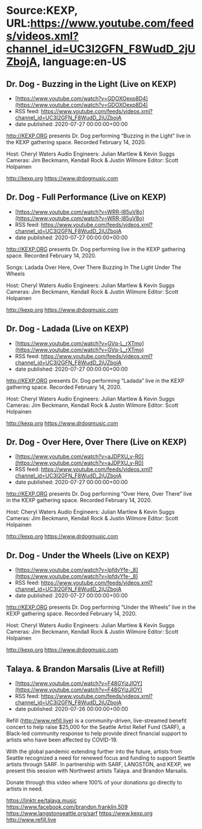 # Source:KEXP, URL:https://www.youtube.com/feeds/videos.xml?channel_id=UC3I2GFN_F8WudD_2jUZbojA, language:en-US

## Dr. Dog - Buzzing in the Light (Live on KEXP)
 - [https://www.youtube.com/watch?v=GDOXOexp8D4](https://www.youtube.com/watch?v=GDOXOexp8D4)
 - RSS feed: https://www.youtube.com/feeds/videos.xml?channel_id=UC3I2GFN_F8WudD_2jUZbojA
 - date published: 2020-07-27 00:00:00+00:00

http://KEXP.ORG presents Dr. Dog performing “Buzzing in the Light” live in the KEXP gathering space. Recorded February 14, 2020.

Host: Cheryl Waters
Audio Engineers: Julian Martlew & Kevin Suggs
Cameras: Jim Beckmann, Kendall Rock & Justin Wilmore
Editor: Scott Holpainen

http://kexp.org
https://www.drdogmusic.com

## Dr. Dog - Full Performance (Live on KEXP)
 - [https://www.youtube.com/watch?v=WRR-l85uV8o](https://www.youtube.com/watch?v=WRR-l85uV8o)
 - RSS feed: https://www.youtube.com/feeds/videos.xml?channel_id=UC3I2GFN_F8WudD_2jUZbojA
 - date published: 2020-07-27 00:00:00+00:00

http://KEXP.ORG presents Dr. Dog performing live in the KEXP gathering space. Recorded February 14, 2020.

Songs:
Ladada
Over Here, Over There
Buzzing In The Light
Under The Wheels

Host: Cheryl Waters
Audio Engineers: Julian Martlew & Kevin Suggs
Cameras: Jim Beckmann, Kendall Rock & Justin Wilmore
Editor: Scott Holpainen

http://kexp.org
https://www.drdogmusic.com

## Dr. Dog - Ladada (Live on KEXP)
 - [https://www.youtube.com/watch?v=GVq-L_rXTmo](https://www.youtube.com/watch?v=GVq-L_rXTmo)
 - RSS feed: https://www.youtube.com/feeds/videos.xml?channel_id=UC3I2GFN_F8WudD_2jUZbojA
 - date published: 2020-07-27 00:00:00+00:00

http://KEXP.ORG presents Dr. Dog performing “Ladada” live in the KEXP gathering space. Recorded February 14, 2020.

Host: Cheryl Waters
Audio Engineers: Julian Martlew & Kevin Suggs
Cameras: Jim Beckmann, Kendall Rock & Justin Wilmore
Editor: Scott Holpainen

http://kexp.org
https://www.drdogmusic.com

## Dr. Dog - Over Here, Over There (Live on KEXP)
 - [https://www.youtube.com/watch?v=aJDPXU_y-R0](https://www.youtube.com/watch?v=aJDPXU_y-R0)
 - RSS feed: https://www.youtube.com/feeds/videos.xml?channel_id=UC3I2GFN_F8WudD_2jUZbojA
 - date published: 2020-07-27 00:00:00+00:00

http://KEXP.ORG presents Dr. Dog performing “Over Here, Over There” live in the KEXP gathering space. Recorded February 14, 2020.

Host: Cheryl Waters
Audio Engineers: Julian Martlew & Kevin Suggs
Cameras: Jim Beckmann, Kendall Rock & Justin Wilmore
Editor: Scott Holpainen

http://kexp.org
https://www.drdogmusic.com

## Dr. Dog - Under the Wheels (Live on KEXP)
 - [https://www.youtube.com/watch?v=lpfdvYfe-_8](https://www.youtube.com/watch?v=lpfdvYfe-_8)
 - RSS feed: https://www.youtube.com/feeds/videos.xml?channel_id=UC3I2GFN_F8WudD_2jUZbojA
 - date published: 2020-07-27 00:00:00+00:00

http://KEXP.ORG presents Dr. Dog performing “Under the Wheels” live in the KEXP gathering space. Recorded February 14, 2020.

Host: Cheryl Waters
Audio Engineers: Julian Martlew & Kevin Suggs
Cameras: Jim Beckmann, Kendall Rock & Justin Wilmore
Editor: Scott Holpainen

http://kexp.org
https://www.drdogmusic.com

## Talaya. & Brandon Marsalis (Live at Refill)
 - [https://www.youtube.com/watch?v=F48GYizJlOY](https://www.youtube.com/watch?v=F48GYizJlOY)
 - RSS feed: https://www.youtube.com/feeds/videos.xml?channel_id=UC3I2GFN_F8WudD_2jUZbojA
 - date published: 2020-07-26 00:00:00+00:00

Refill (http://www.refill.live) is a community-driven, live-streamed benefit concert to help raise $25,000 for the Seattle Artist Relief Fund (SARF), a Black-led community response to help provide direct financial support to artists who have been affected by COVID-19.
  
With the global pandemic extending further into the future, artists from Seattle recognized a need for renewed focus and funding to support Seattle artists through SARF. In partnership with SARF, LANGSTON, and KEXP, we present this session with Northwest artists Talaya. and Brandon Marsalis. 

Donate through this video where 100% of your donations go directly to artists in need.
 
https://linktr.ee/talaya.music
https://www.facebook.com/brandon.franklin.509
https://www.langstonseattle.org/sarf
https://www.kexp.org
http://www.refill.live

